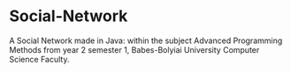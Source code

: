 # Social-Network
A Social Network made in Java: within the subject Advanced Programming Methods from year 2 semester 1, Babes-Bolyiai University Computer Science Faculty.
